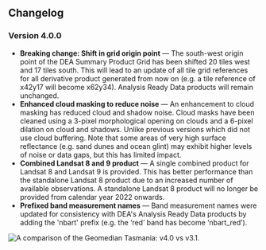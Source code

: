 ## Changelog

<span id="v4.0.0"></span>

### Version 4.0.0

* **Breaking change: Shift in grid origin point** &mdash; The south-west origin point of the DEA Summary Product Grid has been shifted 20 tiles west and 17 tiles south. This will lead to an update of all tile grid references for all derivative product generated from now on (e.g. a tile reference of x42y17 will become x62y34). Analysis Ready Data products will remain unchanged.
* **Enhanced cloud masking to reduce noise** &mdash; An enhancement to cloud masking has reduced cloud and shadow noise. Cloud masks have been cleaned using a 3-pixel morphological opening on clouds and a 6-pixel dilation on cloud and shadows. Unlike previous versions which did not use cloud buffering. Note that some areas of very high surface reflectance (e.g. sand dunes and ocean glint) may exhibit higher levels of noise or data gaps, but this has limited impact.
* **Combined Landsat 8 and 9 product** &mdash; A single combined product for Landsat 8 and Landsat 9 is provided. This has better performance than the standalone Landsat 8 product due to an increased number of available observations. A standalone Landsat 8 product will no longer be provided from calendar year 2022 onwards.
* **Prefixed band measurement names** &mdash; Band measurement names were updated for consistency with DEA's Analysis Ready Data products by adding the 'nbart' prefix (e.g. the ‘red’ band has become ‘nbart_red’).

<img src="/_static/geomedian/Geomedian_2020_Tasmania_v4_0_vs_v3_1.gif" alt="A comparison of the Geomedian Tasmania: v4.0 vs v3.1." style="max-width: 600px;">
